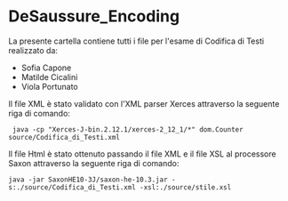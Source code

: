 # DeSaussure_Encoding
La presente cartella contiene tutti i file per l'esame di Codifica di Testi realizzato da: 
<ul>
  <li>Sofia Capone</li>
  <li>Matilde Cicalini</li>
  <li>Viola Portunato</li>
 </ul>

Il file XML è stato validato con l'XML parser Xerces attraverso la seguente riga di comando:
```shell
 java -cp "Xerces-J-bin.2.12.1/xerces-2_12_1/*" dom.Counter source/Codifica_di_Testi.xml
```

Il file Html è stato ottenuto passando il file XML e il file XSL al processore Saxon attraverso la seguente riga di comando:
```shell
java -jar SaxonHE10-3J/saxon-he-10.3.jar -s:./source/Codifica_di_Testi.xml -xsl:./source/stile.xsl
```

